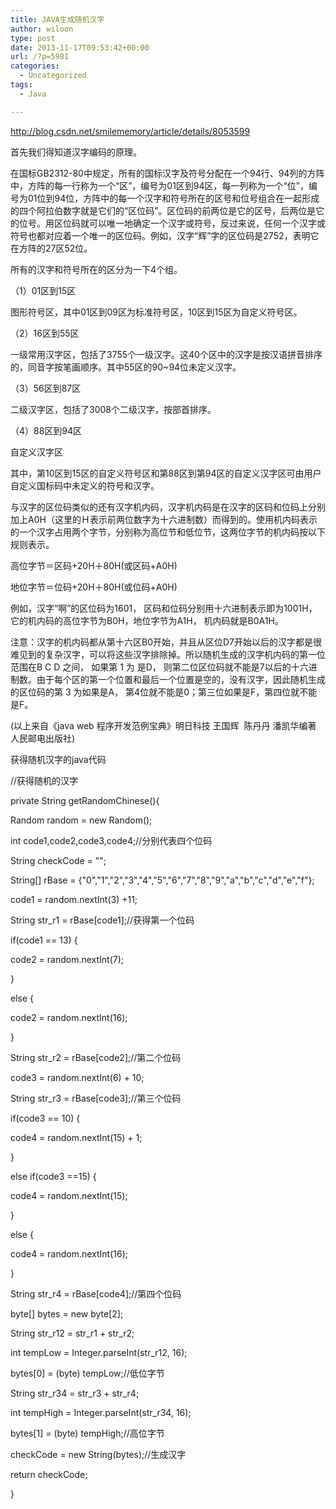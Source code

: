 ```yaml
---
title: JAVA生成随机汉字
author: wiloon
type: post
date: 2013-11-17T09:53:42+00:00
url: /?p=5981
categories:
  - Uncategorized
tags:
  - Java

---
```

<http://blog.csdn.net/smilememory/article/details/8053599>

首先我们得知道汉字编码的原理。
  
在国标GB2312-80中规定，所有的国标汉字及符号分配在一个94行、94列的方阵中，方阵的每一行称为一个“区”，编号为01区到94区，每一列称为一个“位”，编号为01位到94位，方阵中的每一个汉字和符号所在的区号和位号组合在一起形成的四个阿拉伯数字就是它们的“区位码”。区位码的前两位是它的区号，后两位是它的位号。用区位码就可以唯一地确定一个汉字或符号，反过来说，任何一个汉字或符号也都对应着一个唯一的区位码。例如，汉字“辉”字的区位码是2752，表明它在方阵的27区52位。
  
所有的汉字和符号所在的区分为一下4个组。
  
（1）01区到15区
  
图形符号区，其中01区到09区为标准符号区，10区到15区为自定义符号区。
  
（2）16区到55区
  
一级常用汉字区，包括了3755个一级汉字。这40个区中的汉字是按汉语拼音排序的，同音字按笔画顺序。其中55区的90~94位未定义汉字。
  
（3）56区到87区
  
二级汉字区，包括了3008个二级汉字，按部首排序。
  
（4）88区到94区
  
自定义汉字区
  
其中，第10区到15区的自定义符号区和第88区到第94区的自定义汉字区可由用户自定义国标码中未定义的符号和汉字。
  
与汉字的区位码类似的还有汉字机内码，汉字机内码是在汉字的区码和位码上分别加上A0H（这里的Ｈ表示前两位数字为十六进制数）而得到的。使用机内码表示的一个汉字占用两个字节，分别称为高位节和低位节，这两位字节的机内码按以下规则表示。
  
高位字节＝区码+20H＋80H(或区码+A0H)
  
地位字节＝位码+20H＋80H(或位码+A0H)
  
例如，汉字“啊”的区位码为1601， 区码和位码分别用十六进制表示即为1001H，它的机内码的高位字节为B0H，地位字节为A1H， 机内码就是B0A1H。

注意：汉字的机内码都从第十六区B0开始，并且从区位D7开始以后的汉字都是很难见到的复杂汉字，可以将这些汉字排除掉。所以随机生成的汉字机内码的第一位范围在B C D 之间， 如果第 1 为 是D， 则第二位区位码就不能是7以后的十六进制数。由于每个区的第一个位置和最后一个位置是空的，没有汉字，因此随机生成的区位码的第 3 为如果是A， 第4位就不能是0；第三位如果是F，第四位就不能是F。
  
(以上来自《java web 程序开发范例宝典》明日科技 王国辉  陈丹丹 潘凯华编著 人民邮电出版社)

获得随机汉字的java代码
  
//获得随机的汉字
  
private String getRandomChinese(){
  
Random random = new Random();
  
int code1,code2,code3,code4;//分别代表四个位码
  
String checkCode = "";
  
String[] rBase = {"0","1","2","3","4","5","6","7","8","9","a","b","c","d","e","f"};

code1 = random.nextInt(3) +11;
  
String str_r1 = rBase[code1];//获得第一个位码

if(code1 == 13) {
  
code2 = random.nextInt(7);
  
}
  
else {
  
code2 = random.nextInt(16);
  
}
  
String str_r2 = rBase[code2];//第二个位码

code3 = random.nextInt(6) + 10;
  
String str_r3 = rBase[code3];//第三个位码

if(code3 == 10) {
  
code4 = random.nextInt(15) + 1;
  
}
  
else if(code3 ==15) {
  
code4 = random.nextInt(15);
  
}
  
else {
  
code4 = random.nextInt(16);
  
}
  
String str_r4 = rBase[code4];//第四个位码

byte[] bytes = new byte[2];
  
String str\_r12 = str\_r1 + str_r2;
  
int tempLow = Integer.parseInt(str_r12, 16);
  
bytes[0] = (byte) tempLow;//低位字节

String str\_r34 = str\_r3 + str_r4;
  
int tempHigh = Integer.parseInt(str_r34, 16);
  
bytes[1] = (byte) tempHigh;//高位字节

checkCode = new String(bytes);//生成汉字
  
return checkCode;
  
}